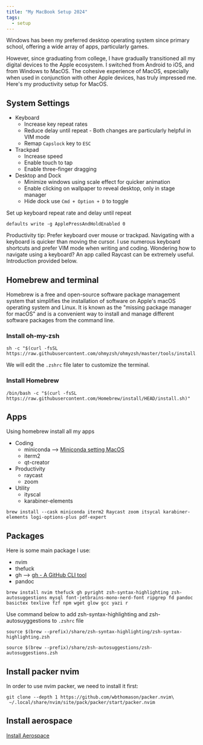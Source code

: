 ```yaml
---
title: "My MacBook Setup 2024" 
tags:
  - setup
---
```


Windows has been my preferred desktop operating system since primary school, offering a wide array of apps, particularly games.

However, since graduating from college, I have gradually transitioned all my digital devices to the Apple ecosystem. I switched from Android to iOS, and from Windows to MacOS. The cohesive experience of MacOS, especially when used in conjunction with other Apple devices, has truly impressed me. Here's my productivity setup for MacOS.

## System Settings

- Keyboard
    - Increase key repeat rates
    - Reduce delay until repeat - Both changes are particularly helpful in VIM mode
    - Remap `Capslock` key to `ESC`
- Trackpad
    - Increase speed
    - Enable touch to tap
    - Enable three-finger dragging
- Desktop and Dock
    - Minimize windows using scale effect for quicker animation
    - Enable clicking on wallpaper to reveal desktop, only in stage manager
    - Hide dock use `Cmd + Option + D` to toggle

Set up keyboard repeat rate and delay until repeat

```shell
defaults write -g ApplePressAndHoldEnabled 0
```

Productivity tip: Prefer keyboard over mouse or trackpad. Navigating with a keyboard is quicker than moving the cursor. I use numerous keyboard shortcuts and prefer VIM mode when writing and coding. Wondering how to navigate using a keyboard? An app called Raycast can be extremely useful. Introduction provided below.

## Homebrew and terminal

Homebrew is a free and open-source software package management system that simplifies the installation of software on Apple's macOS operating system and Linux. It is known as the "missing package manager for macOS" and is a convenient way to install and manage different software packages from the command line.

### Install oh-my-zsh

```shell
sh -c "$(curl -fsSL https://raw.githubusercontent.com/ohmyzsh/ohmyzsh/master/tools/install.sh)"
```

We will edit the `.zshrc` file later to customize the terminal.

### Install Homebrew

```shell
/bin/bash -c "$(curl -fsSL https://raw.githubusercontent.com/Homebrew/install/HEAD/install.sh)"
```


## Apps

Using homebrew install all my apps

- Coding
  - miniconda --> [Miniconda setting MacOS](https://bagelquant.github.io/mac%20setup/miniconda-setting-macos/)
  - iterm2
  - qt-creator
- Productivity
  - raycast
  - zoom
- Utility
  - ityscal
  - karabiner-elements

```shell
brew install --cask miniconda iterm2 Raycast zoom itsycal karabiner-elements logi-options-plus pdf-expert
```

## Packages

Here is some main package I use:

- nvim 
- thefuck
- gh --> [gh - A GitHub CLI tool](gh-github-cli-tool.md)
- pandoc

```shell
brew install nvim thefuck gh pyright zsh-syntax-highlighting zsh-autosuggestions mysql font-jetbrains-mono-nerd-font ripgrep fd pandoc basictex texlive fzf npm wget glow gcc yazi r
```

Use command below to add zsh-syntax-highlighting and zsh-autosuyggestions to `.zshrc` file

```shell
source $(brew --prefix)/share/zsh-syntax-highlighting/zsh-syntax-highlighting.zsh
```

```shell
source $(brew --prefix)/share/zsh-autosuggestions/zsh-autosuggestions.zsh
```

## Install packer nvim

In order to use nvim packer, we need to install it first:

```shell
git clone --depth 1 https://github.com/wbthomason/packer.nvim\
 ~/.local/share/nvim/site/pack/packer/start/packer.nvim
```

## Install aerospace

[Install Aerospace](macos-aerospace.md)

